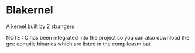 # Blakernel
A kernel built by 2 strangers

NOTE : C has been integrated into the project so you can also download the gcc compile binaries which are listed in the compileasm.bat
